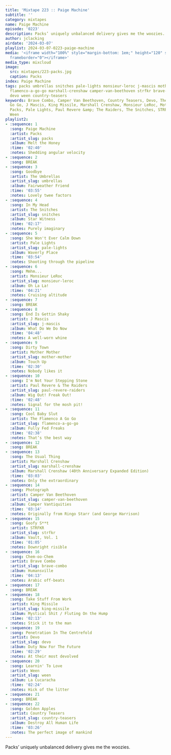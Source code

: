 ```yaml
---
title: 'Mixtape 223 :: Paige Machine'
subtitle: ''
category: mixtapes
name: Paige Machine
episode: '0223'
description: Packs’ uniquely unbalanced delivery gives me the woozies.
author: jclacking
airdate: '2024-03-07'
playlist: 2024-03-07-0223-paige-machine
media: '<iframe width="100%" style="margin-bottom: 1em;" height="120" src="https://www.mixcloud.com/widget/iframe/?feed=%2Fthe-lacking-org%2F2ffthl-223-paige-machine%2F&hide_artwork=1&hide_cover=1&light=1"
  frameborder="0"></iframe>'
media_type: mixcloud
image:
  src: mixtapes/223-packs.jpg
  caption: Packs
index: Paige Machine
tags: packs umbrellas snitches pale-lights monsieur-leroc j-mascis mother-mother paul-revere-raiders
  flamenco-a-go-go marshall-crenshaw camper-van-beethoven strfkr brave-combo king-missile
  devo ween country-teasers
keywords: Brave Combo, Camper Van Beethoven, Country Teasers, Devo, The Flamenco A
  Go Go, J Mascis, King Missile, Marshall Crenshaw, Monsieur LeRoc, Mother Mother,
  Packs, Pale Lights, Paul Revere &amp; The Raiders, The Snitches, STRFKR, The Umbrellas,
  Ween
playlist2:
- :sequence: 1
  :song: Paige Machine
  :artist: Packs
  :artist_slug: packs
  :album: Melt the Honey
  :time: '02:40'
  :notes: Shedding angular velocity
- :sequence: 2
  :song: BREAK
- :sequence: 3
  :song: Goodbye
  :artist: The Umbrellas
  :artist_slug: umbrellas
  :album: Fairweather Friend
  :time: '03:55'
  :notes: Lovely twee factors
- :sequence: 4
  :song: In My Head
  :artist: The Snitches
  :artist_slug: snitches
  :album: Star Witness
  :time: '02:17'
  :notes: Purely imaginary
- :sequence: 5
  :song: She Won't Ever Calm Down
  :artist: Pale Lights
  :artist_slug: pale-lights
  :album: Waverly Place
  :time: '03:54'
  :notes: Shooting through the pipeline
- :sequence: 6
  :song: Mmhm...
  :artist: Monsieur LeRoc
  :artist_slug: monsieur-leroc
  :album: Oh La La!
  :time: '04:21'
  :notes: Cruising altitude
- :sequence: 7
  :song: BREAK
- :sequence: 8
  :song: End Is Gettin Shaky
  :artist: J Mascis
  :artist_slug: j-mascis
  :album: What Do We Do Now
  :time: '04:48'
  :notes: A well-worn whine
- :sequence: 9
  :song: Dirty Town
  :artist: Mother Mother
  :artist_slug: mother-mother
  :album: Touch Up
  :time: '02:30'
  :notes: Nobody likes it
- :sequence: 10
  :song: I'm Not Your Stepping Stone
  :artist: Paul Revere & The Raiders
  :artist_slug: paul-revere-raiders
  :album: Wig Out! Freak Out!
  :time: '02:48'
  :notes: Signal for the mosh pit!
- :sequence: 11
  :song: Cool Baby Slut
  :artist: The Flamenco A Go Go
  :artist_slug: flamenco-a-go-go
  :album: Fully Fed Freaks
  :time: '02:38'
  :notes: That’s the best way
- :sequence: 12
  :song: BREAK
- :sequence: 13
  :song: The Usual Thing
  :artist: Marshall Crenshaw
  :artist_slug: marshall-crenshaw
  :album: Marshall Crenshaw (40th Anniversary Expanded Edition)
  :time: '03:03'
  :notes: Only the extraordinary
- :sequence: 14
  :song: Photograph
  :artist: Camper Van Beethoven
  :artist_slug: camper-van-beethoven
  :album: Camper Vantiquities
  :time: '03:14'
  :notes: Originally from Ringo Starr (and George Harrison)
- :sequence: 15
  :song: Goofy S**t
  :artist: STRFKR
  :artist_slug: strfkr
  :album: Vault, Vol. 1
  :time: '01:05'
  :notes: Downright risible
- :sequence: 16
  :song: Chem-oo-Chem
  :artist: Brave Combo
  :artist_slug: brave-combo
  :album: Humansville
  :time: '04:13'
  :notes: Arabic off-beats
- :sequence: 17
  :song: BREAK
- :sequence: 18
  :song: Take Stuff From Work
  :artist: King Missile
  :artist_slug: king-missile
  :album: Mystical Shit / Fluting On the Hump
  :time: '02:13'
  :notes: Stick it to the man
- :sequence: 19
  :song: Penetration In The Centrefold
  :artist: Devo
  :artist_slug: devo
  :album: Duty Now For The Future
  :time: '02:29'
  :notes: At their most devolved
- :sequence: 20
  :song: Learnin' To Love
  :artist: Ween
  :artist_slug: ween
  :album: La Cucaracha
  :time: '02:24'
  :notes: Hick of the litter
- :sequence: 21
  :song: BREAK
- :sequence: 22
  :song: Golden Apples
  :artist: Country Teasers
  :artist_slug: country-teasers
  :album: Destroy All Human Life
  :time: '03:26'
  :notes: The perfect image of mankind
---
```

Packs’ uniquely unbalanced delivery gives me the woozies.
